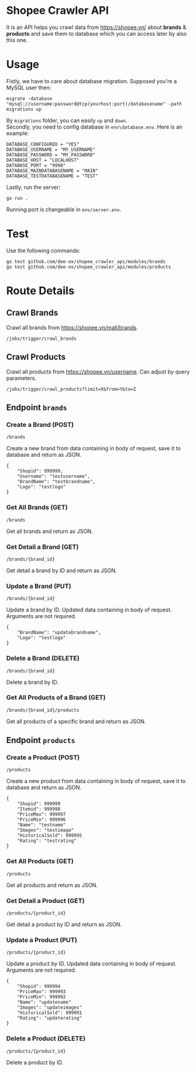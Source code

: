 # Shopee Crawler API
It is an API helps you crawl data from https://shopee.vn/ about **brands** & **products** and save them to database which you can access later by also this one.
# Usage
Fistly, we have to care about database migration. Supposed you're a MySQL user then:
```
migrate -database "mysql://username:password@tcp(yourhost:port)/databasename" -path migrations up
```
By `migrations` folder, you can easily `up` and `down`.  
Secondly, you need to config database in `env\database.env`. Here is an example:
```
DATABASE_CONFIGURED = "YES"
DATABASE_USERNAME = "MY_USERNAME"
DATABASE_PASSWORD = "MY_PASSWORD"
DATABASE_HOST = "LOCALHOST"
DATABASE_PORT = "9998"
DATABASE_MAINDATABASENAME = "MAIN"
DATABASE_TESTDATABASENAME = "TEST"
```
Lastly, run the server:
```
go run .
```
Running port is changeable in `env/server.env`.
# Test
Use the following commands:
```
go test github.com/dee-ex/shopee_crawler_api/modules/brands
go test github.com/dee-ex/shopee_crawler_api/modules/products
```
# Route Details
## Crawl Brands
Crawl all brands from https://shopee.vn/mall/brands.
```
/jobs/trigger/crawl_brands
```
## Crawl Products
Crawl all products from https://shopee.vn/username. Can adjust by query parameters.
```
/jobs/trigger/crawl_products?limit=X&from=Y&to=Z
```
## Endpoint `brands`
### Create a Brand (POST)
```
/brands
```
Create a new brand from data containing in body of request, save it to database and return as JSON.
```
{
    "Shopid": 999999,
    "Username": "testusername",
    "BrandName": "testbrandname",
    "Logo": "testlogo"
}
```
### Get All Brands (GET)
```
/brands
```
Get all brands and return as JSON.
### Get Detail a Brand (GET)
```
/brands/{brand_id}
```
Get detail a brand by ID and return as JSON.
### Update a Brand (PUT)
```
/brands/{brand_id}
```
Update a brand by ID. Updated data containing in body of request. Arguments are not required.
```
{
    "BrandName": "updatebrandname",
    "Logo": "testlogo"
}
```
### Delete a Brand (DELETE)
```
/brands/{brand_id}
```
Delete a brand by ID.
### Get All Products of a Brand (GET)
```
/brands/{brand_id}/products
```
Get all products of a specific brand and return as JSON.
## Endpoint `products`
### Create a Product (POST)
```
/products
```
Create a new product from data containing in body of request, save it to database and return as JSON.
```
{
    "Shopid": 999999
    "Itemid": 999998
    "PriceMax": 999997
    "PriceMin": 999996
    "Name": "testname"
    "Images": "testimage"
    "HistoricalSold": 999995
    "Rating": "testrating"
}
```
### Get All Products (GET)
```
/products
```
Get all products and return as JSON.
### Get Detail a Product (GET)
```
/products/{product_id}
```
Get detail a product by ID and return as JSON.
### Update a Product (PUT)
```
/products/{product_id}
```
Update a product by ID. Updated data containing in body of request. Arguments are not required.
```
{
    "Shopid": 999994
    "PriceMax": 999993
    "PriceMin": 999992
    "Name": "updatename"
    "Images": "updateimages"
    "HistoricalSold": 999991
    "Rating": "updaterating"
}
```
### Delete a Product (DELETE)
```
/products/{product_id}
```
Delete a product by ID.
